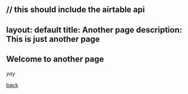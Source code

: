 // this should include the airtable api
---
layout: default
title: Another page
description: This is just another page
---

## Welcome to another page

_yay_

[back](./)
